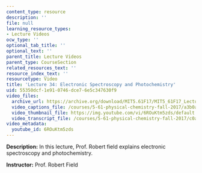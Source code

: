 ```yaml
---
content_type: resource
description: ''
file: null
learning_resource_types:
- Lecture Videos
ocw_type: ''
optional_tab_title: ''
optional_text: ''
parent_title: Lecture Videos
parent_type: CourseSection
related_resources_text: ''
resource_index_text: ''
resourcetype: Video
title: 'Lecture 34: Electronic Spectroscopy and Photochemistry'
uid: 55350dcf-1e91-0746-dce7-6e5c347630f9
video_files:
  archive_url: https://archive.org/download/MIT5.61F17/MIT5_61F17_Lecture_34_300k.mp4
  video_captions_file: /courses/5-61-physical-chemistry-fall-2017/a3b0a83a543359a9b8b1582b92d87586_6ROuKtm5zds.vtt
  video_thumbnail_file: https://img.youtube.com/vi/6ROuKtm5zds/default.jpg
  video_transcript_file: /courses/5-61-physical-chemistry-fall-2017/c0a397c42ae586f91bfc97708e8c2019_6ROuKtm5zds.pdf
video_metadata:
  youtube_id: 6ROuKtm5zds
---
```


**Description:** In this lecture, Prof. Robert field explains electronic spectroscopy and photochemistry.

**Instructor:** Prof. Robert Field